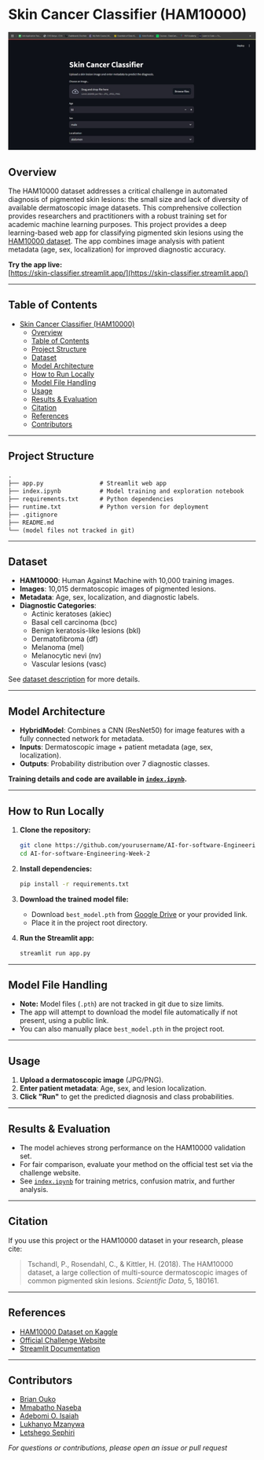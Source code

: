 # Skin Cancer Classifier (HAM10000)

![Skin Cancer](./SKINCANCER.jpg)

## Overview
The HAM10000 dataset addresses a critical challenge in automated diagnosis of pigmented skin lesions: the small size and lack of diversity of available dermatoscopic image datasets. This comprehensive collection provides researchers and practitioners with a robust training set for academic machine learning purposes.
This project provides a deep learning-based web app for classifying pigmented skin lesions using the [HAM10000 dataset](https://www.kaggle.com/datasets/kmader/skin-cancer-mnist-ham10000). The app combines image analysis with patient metadata (age, sex, localization) for improved diagnostic accuracy.

**Try the app live:**  
[https://skin-classifier.streamlit.app/](https://skin-classifier.streamlit.app/)

---

## Table of Contents

- [Skin Cancer Classifier (HAM10000)](#skin-cancer-classifier-ham10000)
  - [Overview](#overview)
  - [Table of Contents](#table-of-contents)
  - [Project Structure](#project-structure)
  - [Dataset](#dataset)
  - [Model Architecture](#model-architecture)
  - [How to Run Locally](#how-to-run-locally)
  - [Model File Handling](#model-file-handling)
  - [Usage](#usage)
  - [Results \& Evaluation](#results--evaluation)
  - [Citation](#citation)
  - [References](#references)
  - [Contributors](#contributors)

---

## Project Structure

```
.
├── app.py                # Streamlit web app
├── index.ipynb           # Model training and exploration notebook
├── requirements.txt      # Python dependencies
├── runtime.txt           # Python version for deployment
├── .gitignore
├── README.md
└── (model files not tracked in git)
```

---

## Dataset

- **HAM10000**: Human Against Machine with 10,000 training images.
- **Images**: 10,015 dermatoscopic images of pigmented lesions.
- **Metadata**: Age, sex, localization, and diagnostic labels.
- **Diagnostic Categories**:
  - Actinic keratoses (akiec)
  - Basal cell carcinoma (bcc)
  - Benign keratosis-like lesions (bkl)
  - Dermatofibroma (df)
  - Melanoma (mel)
  - Melanocytic nevi (nv)
  - Vascular lesions (vasc)

See [dataset description](https://www.kaggle.com/datasets/kmader/skin-cancer-mnist-ham10000) for more details.

---

## Model Architecture

- **HybridModel**: Combines a CNN (ResNet50) for image features with a fully connected network for metadata.
- **Inputs**: Dermatoscopic image + patient metadata (age, sex, localization).
- **Outputs**: Probability distribution over 7 diagnostic classes.

**Training details and code are available in [`index.ipynb`](./index.ipynb).**

---

## How to Run Locally

1. **Clone the repository:**
    ```sh
    git clone https://github.com/yourusername/AI-for-software-Engineering-Week-2.git
    cd AI-for-software-Engineering-Week-2
    ```

2. **Install dependencies:**
    ```sh
    pip install -r requirements.txt
    ```

3. **Download the trained model file:**
    - Download `best_model.pth` from [Google Drive](https://drive.google.com/uc?export=download&id=1EnwjeXfYCrnqTiKffmX_bCH0AtiBRfwE) or your provided link.
    - Place it in the project root directory.

4. **Run the Streamlit app:**
    ```sh
    streamlit run app.py
    ```

---

## Model File Handling

- **Note:** Model files (`.pth`) are not tracked in git due to size limits.
- The app will attempt to download the model file automatically if not present, using a public link.
- You can also manually place `best_model.pth` in the project root.

---

## Usage

1. **Upload a dermatoscopic image** (JPG/PNG).
2. **Enter patient metadata**: Age, sex, and lesion localization.
3. **Click "Run"** to get the predicted diagnosis and class probabilities.

---

## Results & Evaluation

- The model achieves strong performance on the HAM10000 validation set.
- For fair comparison, evaluate your method on the official test set via the challenge website.
- See [`index.ipynb`](./index.ipynb) for training metrics, confusion matrix, and further analysis.

---

## Citation

If you use this project or the HAM10000 dataset in your research, please cite:

> Tschandl, P., Rosendahl, C., & Kittler, H. (2018). The HAM10000 dataset, a large collection of multi-source dermatoscopic images of common pigmented skin lesions. *Scientific Data*, 5, 180161.

---

## References

- [HAM10000 Dataset on Kaggle](https://www.kaggle.com/datasets/kmader/skin-cancer-mnist-ham10000)
- [Official Challenge Website](https://challenge2018.isic-archive.com/)
- [Streamlit Documentation](https://docs.streamlit.io/)

---

## Contributors

- [Brian Ouko](https://github.com/WellBrian)  
- [Mmabatho Naseba](https://github.com/Mmabatho)  
- [Adebomi O. Isaiah](https://github.com/holuwercheyy)
- [Lukhanyo Mzanywa](https://github.com/Luu-17)
- [Letshego Sephiri](https://github.com/CaramelF)


*For questions or contributions, please open an issue or pull request*


